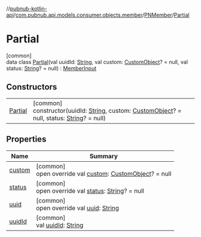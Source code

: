 //[pubnub-kotlin-api](../../../../index.md)/[com.pubnub.api.models.consumer.objects.member](../../index.md)/[PNMember](../index.md)/[Partial](index.md)

# Partial

[common]\
data class [Partial](index.md)(val uuidId: [String](https://kotlinlang.org/api/latest/jvm/stdlib/kotlin/-string/index.html), val custom: [CustomObject](../../../com.pubnub.kmp/-custom-object/index.md)? = null, val status: [String](https://kotlinlang.org/api/latest/jvm/stdlib/kotlin/-string/index.html)? = null) : [MemberInput](../../-member-input/index.md)

## Constructors

| | |
|---|---|
| [Partial](-partial.md) | [common]<br>constructor(uuidId: [String](https://kotlinlang.org/api/latest/jvm/stdlib/kotlin/-string/index.html), custom: [CustomObject](../../../com.pubnub.kmp/-custom-object/index.md)? = null, status: [String](https://kotlinlang.org/api/latest/jvm/stdlib/kotlin/-string/index.html)? = null) |

## Properties

| Name | Summary |
|---|---|
| [custom](custom.md) | [common]<br>open override val [custom](custom.md): [CustomObject](../../../com.pubnub.kmp/-custom-object/index.md)? = null |
| [status](status.md) | [common]<br>open override val [status](status.md): [String](https://kotlinlang.org/api/latest/jvm/stdlib/kotlin/-string/index.html)? = null |
| [uuid](uuid.md) | [common]<br>open override val [uuid](uuid.md): [String](https://kotlinlang.org/api/latest/jvm/stdlib/kotlin/-string/index.html) |
| [uuidId](uuid-id.md) | [common]<br>val [uuidId](uuid-id.md): [String](https://kotlinlang.org/api/latest/jvm/stdlib/kotlin/-string/index.html) |
